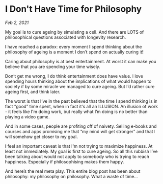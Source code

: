 # I Don't Have Time for Philosophy
*Feb 2, 2021*

My goal is to cure ageing by simulating a cell. And there are LOTS of philosophical questions associated with longevity research.

I have reached a paradox: every moment I spend thinking about the philosophy of ageing is a moment I don’t spend on actually curing it!

Caring about philosophy is at best entertainment. At worst it can make you believe that you are spending your time wisely.

Don’t get me wrong, I do think entertainment does have value. I love spending hours thinking about the implications of what would happen to society if by some miracle we managed to cure ageing. But I’d rather cure ageing first, and think later.

The worst is that I’ve in the past believed that the time I spend thinking is in fact “good” time spent, when in fact it's all an ILLUSION. An illusion of work - it feels like I'm doing work, but really what I’m doing is no better than playing a video game.

And in some cases, people are profiting off of naivety. Selling e-books and courses and apps promising me that “my mind will get stronger” and that I will somehow get closer to my goal.

I feel an important caveat is that I'm not trying to maximize happiness. At least not immediately. My goal is first to cure ageing. So all this rubbish I’ve been talking about would not apply to somebody who is trying to reach happiness. Especially if philosophising makes them happy.

And here’s the real meta play. This entire blog post has been about philosophy: my philosophy on philosophy. What a waste of time... 
